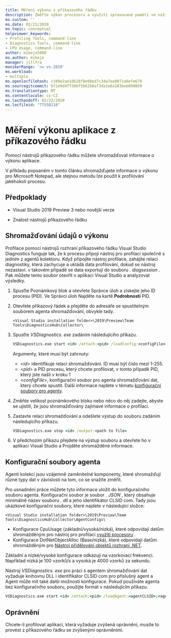 ```yaml
---
title: Měření výkonu z příkazového řádku
description: Změřte výkon procesoru a využití spravované paměti ve vaší aplikaci z příkazového řádku.
ms.custom: ''
ms.date: 02/21/2020
ms.topic: conceptual
helpviewer_keywords:
- Profiling Tools, command-line
- Diagnostics Tools, command-line
- CPU Usage, command-line
author: mikejo5000
ms.author: mikejo
manager: jillfra
monikerRange: '>= vs-2019'
ms.workload:
- multiple
ms.openlocfilehash: c109e2ae1db28f8e08ed7c34a7ee0871a6efe670
ms.sourcegitcommit: bf2e9d4ff38bf5b62b8af3da1e6a183beb899809
ms.translationtype: MT
ms.contentlocale: cs-CZ
ms.lasthandoff: 02/22/2020
ms.locfileid: "77558118"
---
```

# <a name="measure-application-performance-from-the-command-line"></a>Měření výkonu aplikace z příkazového řádku

Pomocí nástrojů příkazového řádku můžete shromažďovat informace o výkonu aplikace.

V příkladu popsaném v tomto článku shromažďujete informace o výkonu pro Microsoft Notepad, ale stejnou metodu lze použít k profilování jakéhokoli procesu.

## <a name="prerequisites"></a>Předpoklady

* Visual Studio 2019 Preview 3 nebo novější verze

* Znalost nástrojů příkazového řádku

## <a name="collect-performance-data"></a>Shromažďování údajů o výkonu

Profilace pomocí nástrojů rozhraní příkazového řádku Visual Studio Diagnostics funguje tak, že k procesu připojí nástroj pro profilaci společně s jedním z agentů kolektoru. Když připojíte nástroj profilace, zahájíte relaci diagnostiky, která zachycuje a ukládá data profilování, dokud se nástroj nezastaví. v takovém případě se data exportují do souboru *. diagsession* . Pak můžete tento soubor otevřít v aplikaci Visual Studio a analyzovat výsledky.

1. Spusťte Poznámkový blok a otevřete Správce úloh a získejte jeho ID procesu (PID). Ve Správci úloh Najděte na kartě **Podrobnosti** PID.

1. Otevřete příkazový řádek a přejděte do adresáře se spustitelným souborem agenta shromažďování, obvykle tady.

   ```<Visual Studio installation folder>\2019\Preview\Team Tools\DiagnosticsHub\Collector\```

1. Spusťte *VSDiagnostics. exe* zadáním následujícího příkazu.

   ```cmd
   VSDiagnostics.exe start <id> /attach:<pid> /loadConfig:<configFile>
   ```

   Argumenty, které musí být zahrnuty:

   * \<*id*> identifikuje relaci shromažďování. ID musí být číslo mezi 1-255.
   * \<*pid*> a PID procesu, který chcete profilovat, v tomto případě PID, který jste našli v kroku 1
   * \<*configFile*>, konfigurační soubor pro agenta shromažďování dat, který chcete spustit. Další informace najdete v tématu [konfigurační soubory pro agenty](#config_file).

1. Změňte velikost poznámkového bloku nebo něco do něj zadejte, abyste se ujistili, že jsou shromažďovány zajímavé informace o profilaci.

1. Zastavte relaci shromažďování a odešlete výstup do souboru zadáním následujícího příkazu.

   ```cmd
   VSDiagnostics.exe stop <id> /output:<path to file>
   ```

1. V předchozím příkazu přejdete na výstup souboru a otevřete ho v aplikaci Visual Studio a Projděte shromážděné informace.

## <a name="config_file"></a>Konfigurační soubory agenta

Agenti kolekcí jsou vzájemně zaměnitelné komponenty, které shromažďují různé typy dat v závislosti na tom, co se snažíte změřit.

Pro usnadnění práce můžete tyto informace uložit do konfiguračního souboru agenta. Konfigurační soubor je soubor *. JSON* , který obsahuje minimálně název souboru *. dll* a jeho identifikátor CLSID com. Tady jsou ukázkové konfigurační soubory, které najdete v následující složce:

```<Visual Studio installation folder>\2019\Preview\Team Tools\DiagnosticsHub\Collector\AgentConfigs\```

* Konfigurace CpuUsage (základní/vysoká/nízká), které odpovídají datům shromážděným pro nástroj pro profilaci [využití procesoru](../profiling/cpu-usage.md) .
* Konfigurace DotNetObjectAlloc (Base/nízká), které odpovídají datům shromážděným pro [Nástroj přidělování objektů rozhraní .NET](../profiling/dotnet-alloc-tool.md).

Základní a nízké/vysoké konfigurace odkazují na vzorkovací frekvenci. Například nízká je 100 vzorků/s a vysoká je 4000 vzorků za sekundu.

Nástroj *VSDiagnostics. exe* pro práci s agentem shromažďování dat vyžaduje knihovnu DLL i identifikátor CLSID com pro příslušný agent a Agent může mít také další možnosti konfigurace. Pokud používáte agenta bez konfiguračního souboru, použijte formát v následujícím příkazu.

```cmd
VSDiagnostics.exe start <id> /attach:<pid> /loadAgent:<agentCLSID>;<agentName>[;<config>]
```

## <a name="permissions"></a>Oprávnění

Chcete-li profilovat aplikaci, která vyžaduje zvýšená oprávnění, musíte to provést z příkazového řádku se zvýšenými oprávněními.
